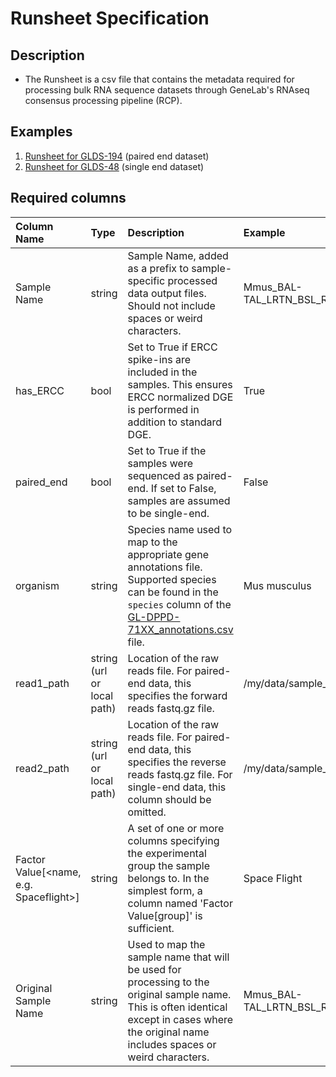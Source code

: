 # Runsheet Specification

## Description

* The Runsheet is a csv file that contains the metadata required for processing bulk RNA sequence datasets through GeneLab's RNAseq consensus processing pipeline (RCP).


## Examples

1. [Runsheet for GLDS-194](paired_end_runsheet/GLDS-194_bulkRNASeq_v1.csv) (paired end dataset)
2. [Runsheet for GLDS-48](single_end_runsheet/GLDS-48_bulkRNASeq_v1.csv) (single end dataset)


## Required columns

| Column Name | Type | Description | Example |
|:------------|:-----|:------------|:--------|
| Sample Name | string | Sample Name, added as a prefix to sample-specific processed data output files. Should not include spaces or weird characters. | Mmus_BAL-TAL_LRTN_BSL_Rep1_B7 |
| has_ERCC | bool | Set to True if ERCC spike-ins are included in the samples. This ensures ERCC normalized DGE is performed in addition to standard DGE. | True |
| paired_end | bool | Set to True if the samples were sequenced as paired-end. If set to False, samples are assumed to be single-end. | False |
| organism | string | Species name used to map to the appropriate gene annotations file. Supported species can be found in the `species` column of the [GL-DPPD-71XX_annotations.csv](../../../../../GeneLab_Reference_Annotations/Pipeline_GL-DPPD-7110_Versions/GL-DPPD-7110/GL-DPPD-7110_annotations.csv) file. | Mus musculus |
| read1_path | string (url or local path) | Location of the raw reads file. For paired-end data, this specifies the forward reads fastq.gz file. | /my/data/sample_1.fastq.gz |
| read2_path | string (url or local path) | Location of the raw reads file. For paired-end data, this specifies the reverse reads fastq.gz file. For single-end data, this column should be omitted. | /my/data/sample_2.fastq.gz |
| Factor Value[<name, e.g. Spaceflight>] | string | A set of one or more columns specifying the experimental group the sample belongs to. In the simplest form, a column named 'Factor Value[group]' is sufficient. | Space Flight |
| Original Sample Name | string | Used to map the sample name that will be used for processing to the original sample name. This is often identical except in cases where the original name includes spaces or weird characters. | Mmus_BAL-TAL_LRTN_BSL_Rep1_B7 |
